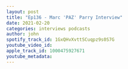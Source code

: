 ```yaml
---
layout: post
title: "Ep136 - Marc 'PAZ' Parry Interview"
date: 2021-02-20
categories: interviews podcasts
author: john
spotify_track_id: 1GxQHvXvttSCuqpz9s0S7G
youtube_video_id: 
apple_track_id: 1000475927671
youtube_metadata: 
---
```

